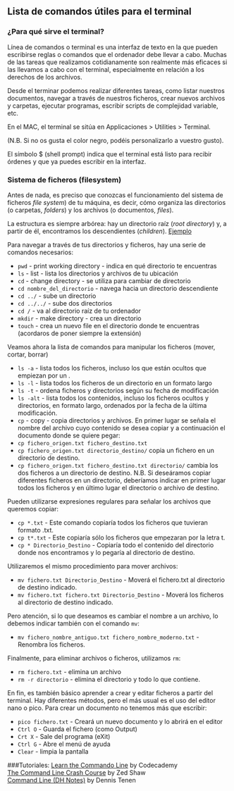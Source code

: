 ## Lista de comandos útiles para el terminal

### ¿Para qué sirve el terminal?

Línea de comandos o terminal es una interfaz de texto en la que pueden escribirse reglas o comandos que el ordenador debe llevar a cabo. Muchas de las tareas que realizamos cotidianamente son realmente más eficaces si las llevamos a cabo con el terminal, especialmente en relación a los derechos de los archivos. 

Desde el terminar podemos realizar diferentes tareas, como listar nuestros documentos, navegar a través de nuestros ficheros, crear nuevos archivos y carpetas, ejecutar programas, escribir scripts de complejidad variable, etc.

En el MAC, el terminal se sitúa en Applicaciones > Utilities > Terminal. 

(N.B. Si no os gusta el color negro, podéis personalizarlo a vuestro gusto).
 
El símbolo $ (shell prompt) indica que el terminal está listo para recibir órdenes y que ya puedes escribir en la interfaz. 


### Sistema de ficheros (filesystem)

Antes de nada, es preciso que conozcas el funcionamiento del sistema de ficheros _file system_) de tu máquina, es decir, cómo organiza las directorios (o carpetas, _folders_) y los archivos (o documentos, _files_).

La estructura es siempre arbórea: hay un directorio raíz (_root directory_) y, a partir de él, encontramos los descendientes (_children_). [Ejemplo](https://s3.amazonaws.com/codecademy-content/courses/learn-the-command-line/img/LCL-fileTrees-01.png)

Para navegar a través de tus directorios y ficheros, hay una serie de comandos necesarios: 

* `pwd` - print working directory - indica en qué directorio te encuentras
* `ls` - list - lista los directorios y archivos de tu ubicación
* `cd` - change directory -  se utiliza para cambiar de directorio
* `cd nombre_del_directorio` - navega hacia un directorio descendiente
* `cd ../` - sube un directorio
* `cd ../../` - sube dos directorios
* `cd /` - va al directorio raíz de tu ordenador
* `mkdir` - make directory - crea un directorio 
* `touch` - crea un nuevo file en el directorio donde te encuentras (acordaros de poner siempre la extensión)
 
Veamos ahora la lista de comandos para manipular los ficheros (mover, cortar, borrar) 

* `ls -a` - lista todos los ficheros, incluso los que están ocultos que empiezan por un .
* `ls -l` - lista todos los ficheros de un directorio en un formato largo
* `ls -t` - ordena ficheros y directorios según su fecha de modificación
* `ls -alt` - lista todos los contenidos, incluso los ficheros ocultos y directorios, en formato largo, ordenados por la fecha de la última modificación. 
* `cp` - copy - copia directorios y archivos. En primer lugar se señala el nombre del archivo cuyo contenido se desea copiar y a continuación el documento donde se quiere pegar: 
* `cp fichero_origen.txt fichero_destino.txt` 
* `cp fichero_origen.txt directorio_destino/` copia un fichero en un directorio de destino. 
* `cp fichero_origen.txt fichero_destino.txt directorio/` cambia los dos ficheros a un directorio de destino. 
N.B. Si deseáramos copiar diferentes ficheros en un directorio, deberíamos indicar en primer lugar todos los ficheros y en último lugar el directorio o archivo de destino. 

Pueden utilizarse expresiones regulares para señalar los archivos que queremos copiar:
* `cp *.txt` - Este comando copiaría todos los ficheros que tuvieran formato .txt. 
* `cp t*.txt` - Este copiaría sólo los ficheros que empezaran por la letra t. 
* `cp * Directorio_Destino` - Copiaría todo el contenido del directorio donde nos encontramos y lo pegaría al directorio de destino. 

Utilizaremos el mismo procedimiento para mover archivos:
* `mv fichero.txt Directorio_Destino` - Moverá el fichero.txt al directorio de destino indicado. 
* `mv fichero.txt fichero.txt Directorio_Destino` - Moverá los ficheros al directorio de destino indicado.

Pero atención, si lo que deseamos es cambiar el nombre a un archivo, lo debemos indicar también con el comando `mv`: 
* `mv fichero_nombre_antiguo.txt fichero_nombre_moderno.txt` - Renombra los ficheros.

Finalmente, para eliminar archivos o ficheros, utilizamos `rm`: 
* `rm fichero.txt` - elimina un archivo
* `rm -r directorio` - elimina el directorio y todo lo que contiene. 

En fin, es también básico aprender a crear y editar ficheros a partir del terminal. Hay diferentes métodos, pero el más usual es el uso del editor nano o pico. Para crear un documento no tenemos más que escribir:

* `pico fichero.txt` - Creará un nuevo documento y lo abrirá en el editor
* `Ctrl O` - Guarda el fichero (como Output)
* `Crt X` - Sale del programa (eXit)
* `Ctrl G` - Abre el menú de ayuda
* `Clear` - limpia la pantalla 

###Tutoriales:
[Learn the Commando Line](https://www.codecademy.com/learn/learn-the-command-line) by Codecademy <br/>
[The Command Line Crash Course](http://cli.learncodethehardway.org/book/) by Zed Shaw <br/>
[Command Line (DH Notes)](https://github.com/xpmethod/dhnotes/blob/master/command-line/000-cli.md) by Dennis Tenen

